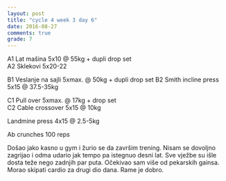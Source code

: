 ```yaml
---
layout: post
title: "cycle 4 week 3 day 6"
date: 2016-08-27
comments: true
grade: 7
---
```


A1 Lat mašina 5x10 @ 55kg + dupli drop set  
A2 Sklekovi 5x20-22    

B1 Veslanje na sajli 5xmax. @ 50kg + dupli drop set 
B2 Smith incline press 5x15 @ 37.5-35kg  

C1 Pull over 5xmax. @ 17kg + drop set   
C2 Cable crossover 5x15 @ 10kg  

Landmine press 4x15 @ 2.5-5kg  

Ab crunches 100 reps  

Došao jako kasno u gym i žurio se da završim trening. Nisam se dovoljno zagrijao i odma udario jak tempo pa istegnuo desni lat. Sve vježbe su išle dosta teže nego zadnjih par puta. Očekivao sam više od pekarskih gainsa. Morao skipati cardio za drugi dio dana. Rame je dobro.
